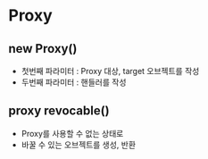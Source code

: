 # Proxy

## new Proxy()
- 첫번째 파라미터 : Proxy 대상, target 오브젝트를 작성
- 두번째 파라미터 : 핸들러를 작성


## proxy revocable()
- Proxy를 사용할 수 없는 상태로
- 바꿀 수 있는 오브젝트를 생성, 반환 
